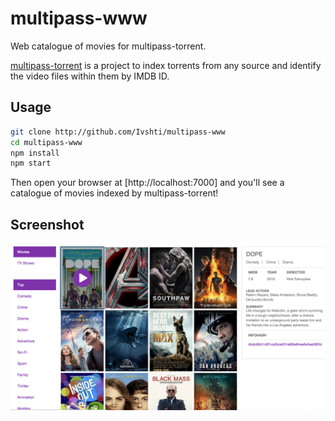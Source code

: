 # multipass-www

Web catalogue of movies for multipass-torrent.

[multipass-torrent](http://github.com/Ivshti/multipass-torrent) is a project to index torrents from any source and identify the video files within them by IMDB ID.

Usage
---------
```bash
git clone http://github.com/Ivshti/multipass-www
cd multipass-www 
npm install
npm start
```

Then open your browser at [http://localhost:7000] and you'll see a catalogue of movies indexed by multipass-torrent!

Screenshot
--------
![](screenshot2.png)
